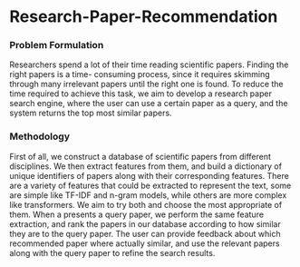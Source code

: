 # Research-Paper-Recommendation
### Problem Formulation
  Researchers spend a lot of their time reading scientific papers. Finding the right papers is a time- consuming process, since it requires skimming through many irrelevant papers until the right one is found. To reduce the time required to achieve this task, we aim to develop a research paper search engine, where the user can use a certain paper as a query, and the system returns the top most similar papers. 
### Methodology
  First of all, we construct a database of scientific papers from different disciplines. We then extract features from them, and build a dictionary of unique identifiers of papers along with their corresponding features. There are a variety of features that could be extracted to represent the text, some are simple like TF-IDF and n-gram models, while others are more complex like transformers. We aim to try both and choose the most appropriate of them. When a presents a query paper, we perform the same feature extraction, and rank the papers in our database according to how similar they are to the query paper. The user can provide feedback about which recommended paper where actually similar, and use the relevant papers along with the query paper to refine the search results.
